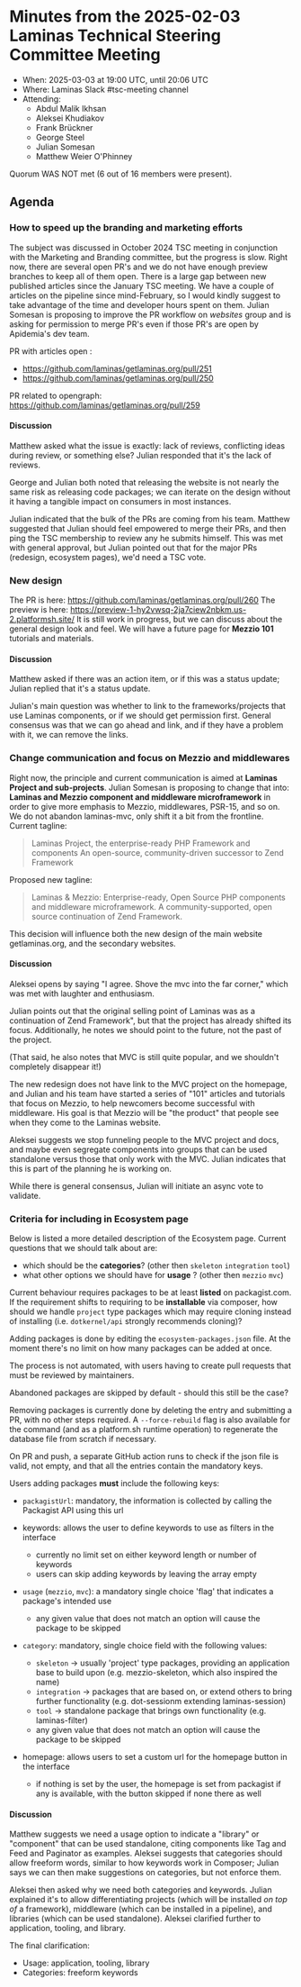 # Minutes from the 2025-02-03 Laminas Technical Steering Committee Meeting

- When: 2025-03-03 at 19:00 UTC, until 20:06 UTC
- Where: Laminas Slack #tsc-meeting channel
- Attending:
    - Abdul Malik Ikhsan
    - Aleksei Khudiakov
    - Frank Brückner
    - George Steel
    - Julian Somesan
    - Matthew Weier O'Phinney

Quorum WAS NOT met (6 out of 16 members were present).

## Agenda

### How to speed up the branding and marketing efforts

The subject was discussed in October 2024 TSC meeting in conjunction with the Marketing and Branding committee, but the progress is slow.
Right now, there are several open PR's and we do not have enough preview branches to keep all of them open.
There is a large gap between new published articles since the January TSC meeting.
We have a couple of articles on the pipeline since mind-February, so I would kindly suggest to take advantage of the time and developer hours spent on them.
Julian Somesan is proposing to improve the PR workflow on *websites* group and is asking for permission to merge PR's even if those PR's are open by Apidemia's dev team.

PR with articles open :

- https://github.com/laminas/getlaminas.org/pull/251
- https://github.com/laminas/getlaminas.org/pull/250

PR related to opengraph: https://github.com/laminas/getlaminas.org/pull/259

#### Discussion

Matthew asked what the issue is exactly: lack of reviews, conflicting ideas during review, or something else? Julian responded that it's the lack of reviews.

George and Julian both noted that releasing the website is not nearly the same risk as releasing code packages; we can iterate on the design without it having a tangible impact on consumers in most instances.

Julian indicated that the bulk of the PRs are coming from his team. Matthew suggested that Julian should feel empowered to merge their PRs, and then ping the TSC membership to review any he submits himself. This was met with general approval, but Julian pointed out that for the major PRs (redesign, ecosystem pages), we'd need a TSC vote.

### New design

The PR is here: https://github.com/laminas/getlaminas.org/pull/260
The preview is here: https://preview-1-hy2vwsq-2ja7ciew2nbkm.us-2.platformsh.site/
It is still work in progress, but we can discuss about the general design look and feel. 
We will have a future page for **Mezzio 101** tutorials and materials.

#### Discussion

Matthew asked if there was an action item, or if this was a status update; Julian replied that it's a status update.

Julian's main question was whether to link to the frameworks/projects that use Laminas components, or if we should get permission first. General consensus was that we can go ahead and link, and if they have a problem with it, we can remove the links.

### Change communication and focus on Mezzio and middlewares

Right now, the principle and current communication is aimed at **Laminas Project and sub-projects**.
Julian Somesan is proposing to change that into: **Laminas and Mezzio component and middleware microframework** in order to give more emphasis to Mezzio, middlewares, PSR-15, and so on.
We do not abandon laminas-mvc, only shift it a bit from the frontline.
Current tagline:
> Laminas Project, the enterprise-ready PHP Framework and components
> An open-source, community-driven successor to Zend Framework

Proposed new tagline:
> Laminas & Mezzio: Enterprise-ready, Open Source PHP components and middleware microframework.
> A community-supported, open source continuation of Zend Framework.

This decision will influence both the new design of the main website getlaminas.org, and the secondary websites.

#### Discussion

Aleksei opens by saying "I agree. Shove the mvc into the far corner," which was met with laughter and enthusiasm.

Julian points out that the original selling point of Laminas was as a continuation of Zend Framework", but that the project has already shifted its focus. Additionally, he notes we should point to the future, not the past of the project.

(That said, he also notes that MVC is still quite popular, and we shouldn't completely disappear it!)

The new redesign does not have link to the MVC project on the homepage, and Julian and his team have started a series of "101" articles and tutorials that focus on Mezzio, to help newcomers become successful with middleware. His goal is that Mezzio will be "the product" that people see when they come to the Laminas website.

Aleksei suggests we stop funneling people to the MVC project and docs, and maybe even segregate components into groups that can be used standalone versus those that only work with the MVC. Julian indicates that this is part of the planning he is working on.

While there is general consensus, Julian will initiate an async vote to validate.

### Criteria for including in Ecosystem page

Below is listed a more detailed description of the Ecosystem page.
Current questions that we should talk about are:

- which should be the **categories**? (other then `skeleton` `integration` `tool`)
- what other options we should have for **usage** ? (other then `mezzio` `mvc`)

Current behaviour requires packages to be at least **listed** on packagist.com.
If the requirement shifts to requiring to be **installable** via composer, how should we handle `project` type packages which may require cloning instead of installing (i.e. `dotkernel/api` strongly recommends cloning)?

Adding packages is done by editing the `ecosystem-packages.json` file.
At the moment there's no limit on how many packages can be added at once.

The process is not automated, with users having to create pull requests that must be reviewed by maintainers.

Abandoned packages are skipped by default - should this still be the case?

Removing packages is currently done by deleting the entry and submitting a PR, with no other steps required.
A `--force-rebuild` flag is also available for the command (and as a platform.sh runtime operation) to regenerate the database file from scratch if necessary.

On PR and push, a separate GitHub action runs to check if the json file is valid, not empty, and that all the entries contain the mandatory keys.

Users adding packages **must** include the following keys:

- `packagistUrl`: mandatory, the information is collected by calling the Packagist API using this url
- keywords: allows the user to define keywords to use as filters in the interface
    - currently no limit set on either keyword length or number of keywords
    - users can skip adding keywords by leaving the array empty
- `usage` (`mezzio`, `mvc`): a mandatory single choice 'flag' that indicates a package's intended use
    - any given value that does not match an option will cause the package to be skipped
- `category`: mandatory, single choice field with the following values:
    - `skeleton` -> usually 'project' type packages, providing an application base to build upon (e.g. mezzio-skeleton, which also inspired the name)
    - `integration` -> packages that are based on, or extend others to bring further functionality (e.g. dot-sessionm extending laminas-session)
    - `tool` -> standalone package that brings own functionality (e.g. laminas-filter)
    - any given value that does not match an option will cause the package to be skipped

- homepage: allows users to set a custom url for the homepage button in the interface
    - if nothing is set by the user, the homepage is set from packagist if any is available, with the button skipped if none there as well

#### Discussion

Matthew suggests we need a usage option to indicate a "library" or "component" that can be used standalone, citing components like Tag and Feed and Paginator as examples. Aleksei suggests that categories should allow freeform words, similar to how keywords work in Composer; Julian says we can then make suggestions on categories, but not enforce them.

Aleksei then asked why we need both categories and keywords. Julian explained it's to allow differentiating projects (which will be installed _on top of_ a framework), middleware (which can be installed in a pipeline), and libraries (which can be used standalone). Aleksei clarified further to application, tooling, and library.

The final clarification:

- Usage: application, tooling, library
- Categories: freeform keywords
